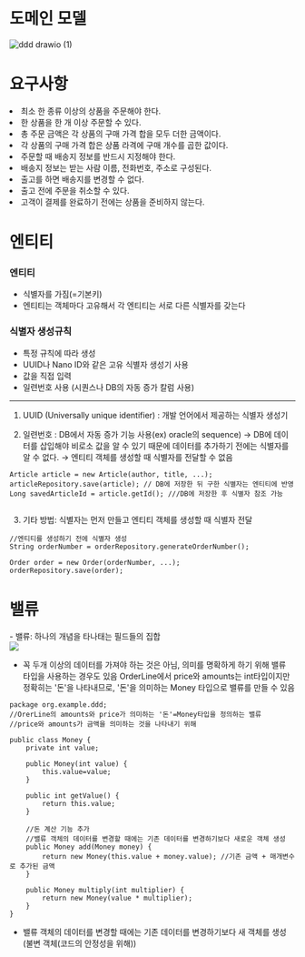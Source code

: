 <h1>도메인 모델 </h1>

![ddd drawio (1)](https://github.com/user-attachments/assets/20a44aa8-a1e6-472a-af8a-7354c2936d20)



<h1> 요구사항 </h1>
<li> 최소 한 종류 이상의 상품을 주문해야 한다. </li>
<li>한 상품을 한 개 이상 주문할 수 있다.</li>
<li>총 주문 금액은 각 상품의 구매 가격 합을 모두 더한 금액이다.</li>
<li>각 상품의 구매 가격 합은 상품 라격에 구매 개수를 곱한 값이다.</li>
<li>주문할 때 배송지 정보를 반드시 지정해야 한다.</li>
<li>배송지 정보는 받는 사람 이름, 전화번호, 주소로 구성된다.</li>
<li>출고를 하면 배송지를 변경할 수 없다.</li>
<li>출고 전에 주문을 취소할 수 있다.</li>
<li>고객이 결제를 완료하기 전에는 상품을 준비하지 않는다. </li>


<h1>엔티티</h1>
<h3>엔티티</h3>

- 식별자를 가짐(=기본키)
- 엔티티는 객체마다 고유해서 각 엔티티는 서로 다른 식별자를 갖는다

<h3>식별자 생성규칙</h3>

- 특정 규칙에 따라 생성
- UUID나 Nano ID와 같은 고유 식별자 생성기 사용
- 값을 직접 입력
- 일련번호 사용 (시퀀스나 DB의 자동 증가 칼럼 사용)

<hr>

1. UUID (Universally unique identifier) : 개발 언어에서 제공하는 식별자 생성기

2. 일련번호 : DB에서 자동 증가 기능 사용(ex) oracle의 sequence)
   → DB에 데이터를 삽입해야 비로소 값을 알 수 있기 때문에 데이터를 추가하기 전에는 식별자를 알 수 없다.
   → 엔티티 객체를 생성할 때 식별자를 전달할 수 없음

```
Article article = new Article(author, title, ...);
articleRepository.save(article); // DB에 저장한 뒤 구한 식별자는 엔티티에 반영 
Long savedArticleId = article.getId(); ///DB에 저장한 후 식별자 참조 가능
  
```

  3. 기타 방법: 식별자는 먼저 만들고 엔티티 객체를 생성할 때 식별자 전달

  ```
//엔티티를 생성하기 전에 식별자 생성
String orderNumber = orderRepository.generateOrderNumber();

Order order = new Order(orderNumber, ...);
orderRepository.save(order);
```


<h1>밸류</h1>
- 밸류: 하나의 개념을 타나태는 필드들의 집합 <br/>
<img src="https://github-production-user-asset-6210df.s3.amazonaws.com/148047079/414156435-b51e1506-c657-4436-a05e-f6da69f9240b.png?X-Amz-Algorithm=AWS4-HMAC-SHA256&X-Amz-Credential=AKIAVCODYLSA53PQK4ZA%2F20250218%2Fus-east-1%2Fs3%2Faws4_request&X-Amz-Date=20250218T082744Z&X-Amz-Expires=300&X-Amz-Signature=d0f82cf73f121babc1a7841199ae14fab93802b4dd2d7a0fe929e6dcd520fef8&X-Amz-SignedHeaders=host">

- 꼭 두개 이상의 데이터를 가져야 하는 것은 아님, 의미를 명확하게 하기 위해 밸류 타입을 사용하는 경우도 있음
OrderLine에서 price와 amounts는 int타입이지만 정확히는 '돈'을 나타내므로, '돈'을 의미하는 Money 타입으로 밸류를 만들 수 있음

```
package org.example.ddd;
//OrerLine의 amounts와 price가 의미하는 '돈'=Money타입을 정의하는 밸류
//price와 amounts가 금액을 의미하는 것을 나타내기 위해

public class Money {
    private int value;

    public Money(int value) {
        this.value=value;
    }

    public int getValue() {
        return this.value;
    }

    //돈 계산 기능 추가
    //밸류 객체의 데이터를 변경할 때에는 기존 데이터를 변경하기보다 새로운 객체 생성
    public Money add(Money money) {
        return new Money(this.value + money.value); //기존 금액 + 매개변수로 추가된 금액
    }

    public Money multiply(int multiplier) {
        return new Money(value * multiplier);
    }
}

```

- 밸류 객체의 데이터를 변경할 때에는 기존 데이터를 변경하기보다 새 객체를 생성  (불변 객체(코드의 안정성을 위해)) 

